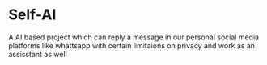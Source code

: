 # Self-AI
A AI based project which can reply a message in our personal social media platforms like whattsapp with certain limitaions on privacy and work as an assisstant as well

